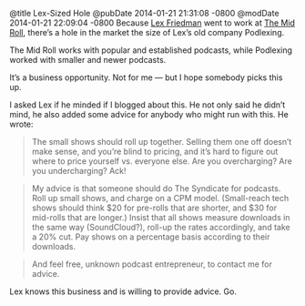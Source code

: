 @title Lex-Sized Hole
@pubDate 2014-01-21 21:31:08 -0800
@modDate 2014-01-21 22:09:04 -0800
Because [Lex Friedman](https://twitter.com/lexfri) went to work at [The Mid Roll](http://www.themidroll.com/), there’s a hole in the market the size of Lex’s old company Podlexing.

The Mid Roll works with popular and established podcasts, while Podlexing worked with smaller and newer podcasts.

It’s a business opportunity. Not for me — but I hope somebody picks this up.

I asked Lex if he minded if I blogged about this. He not only said he didn’t mind, he also added some advice for anybody who might run with this. He wrote:

>The small shows should roll up together. Selling them one off doesn’t make sense, and you’re blind to pricing, and it’s hard to figure out where to price yourself vs. everyone else. Are you overcharging? Are you undercharging? Ack! 

>My advice is that someone should do The Syndicate for podcasts. Roll up small shows, and charge on a CPM model. (Small-reach tech shows should think $20 for pre-rolls that are shorter, and $30 for mid-rolls that are longer.) Insist that all shows measure downloads in the same way (SoundCloud?), roll-up the rates accordingly, and take a 20% cut. Pay shows on a percentage basis according to their downloads. 

>And feel free, unknown podcast entrepreneur, to contact me for advice.

Lex knows this business and is willing to provide advice. Go.
